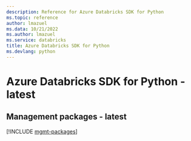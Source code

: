 ```yaml
---
description: Reference for Azure Databricks SDK for Python
ms.topic: reference
author: lmazuel
ms.data: 10/21/2022
ms.author: lmazuel
ms.service: databricks
title: Azure Databricks SDK for Python
ms.devlang: python
---
```

# Azure Databricks SDK for Python - latest

## Management packages - latest
[!INCLUDE [mgmt-packages](databricks-mgmt-index.md)]